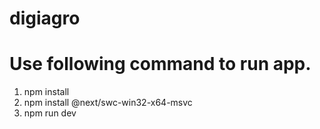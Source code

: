 # digiagro


# Use following command to run app.
   1. npm install
   2. npm install @next/swc-win32-x64-msvc
   3. npm run dev    
